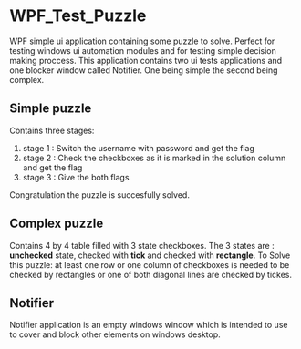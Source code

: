 # WPF_Test_Puzzle
WPF simple ui application containing some puzzle to solve. Perfect for testing windows ui automation modules and for testing simple decision making proccess. This application contains two ui tests applications and one blocker window called Notifier. One being simple the second being complex.

## Simple puzzle
Contains three stages:
1. stage 1 : Switch the username with password and get the flag
2. stage 2 : Check the checkboxes as it is marked in the solution column and get the flag
3. stage 3 : Give the both flags

Congratulation the puzzle is succesfully solved.

## Complex puzzle
Contains 4 by 4 table filled with 3 state checkboxes. The 3 states are : **unchecked** state, checked with **tick** and checked with **rectangle**.
To Solve this puzzle: at least one row or one column of checkboxes is needed to be checked by rectangles or one of both diagonal lines are checked by tickes.

## Notifier
Notifier application is an empty windows window which is intended to use to cover and block other elements on windows desktop.
